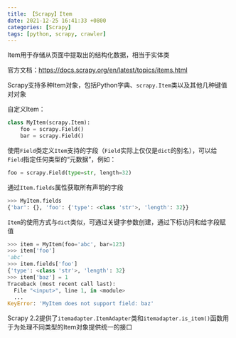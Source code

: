 ```yaml
---
title: 【Scrapy】Item
date: 2021-12-25 16:41:33 +0800
categories: [Scrapy]
tags: [python, scrapy, crawler]
---
```

Item用于存储从页面中提取出的结构化数据，相当于实体类

官方文档：<https://docs.scrapy.org/en/latest/topics/items.html>

Scrapy支持多种Item对象，包括Python字典、`scrapy.Item`类以及其他几种键值对对象

自定义Item：

```python
class MyItem(scrapy.Item):
    foo = scrapy.Field()
    bar = scrapy.Field()
```

使用`Field`类定义`Item`支持的字段（`Field`实际上仅仅是`dict`的别名），可以给`Field`指定任何类型的“元数据”，例如：

```python
foo = scrapy.Field(type=str, length=32)
```

通过`Item.fields`属性获取所有声明的字段

```python
>>> MyItem.fields
{'bar': {}, 'foo': {'type': <class 'str'>, 'length': 32}}
```

`Item`的使用方式与`dict`类似，可通过关键字参数创建，通过下标访问和给字段赋值

```python
>>> item = MyItem(foo='abc', bar=123)
>>> item['foo']
'abc'
>>> item.fields['foo']
{'type': <class 'str'>, 'length': 32}
>>> item['baz'] = 1
Traceback (most recent call last):
  File "<input>", line 1, in <module>
  ...
KeyError: 'MyItem does not support field: baz'
```

Scrapy 2.2提供了`itemadapter.ItemAdapter`类和`itemadapter.is_item()`函数用于为处理不同类型的Item对象提供统一的接口
